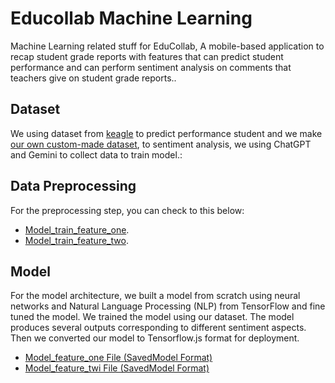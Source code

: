 # Educollab Machine Learning

Machine Learning related stuff for EduCollab, A mobile-based application to recap student grade reports with features that can predict student performance and can perform sentiment analysis on comments that teachers give on student grade reports..

## Dataset
We using dataset from [keagle](https://www.kaggle.com/datasets/nikhil7280/student-performance-multiple-linear-regression) to predict performance student and we make [our own custom-made dataset](https://github.com/dennyrianto/asterisk-machine-learning/blob/main/data/dataset_final.parquet), to sentiment analysis, we using ChatGPT and Gemini to collect data to train model.:

## Data Preprocessing
For the preprocessing step, you can check to this below:
- [Model_train_feature_one](data/label.py).
- [Model_train_feature_two]().

## Model
For the model architecture, we built a model from scratch using neural networks and Natural Language Processing (NLP) from TensorFlow and fine tuned the model. We trained the model using our dataset. The model produces several outputs corresponding to different sentiment aspects. Then we converted our model to Tensorflow.js format for deployment.

- [Model_feature_one File (SavedModel Format)](https://drive.google.com/file/d/1iu_hIZLIFaDeruR8wB_3Cwn-gv5IgKEw/view?usp=drive_link)
- [Model_feature_twi File (SavedModel Format)](https://drive.google.com/file/d/1iu_hIZLIFaDeruR8wB_3Cwn-gv5IgKEw/view?usp=drive_link)

